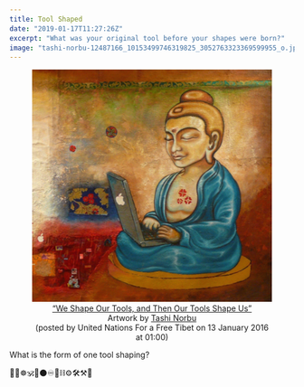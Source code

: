 ```yaml
---
title: Tool Shaped
date: "2019-01-17T11:27:26Z"
excerpt: "What was your original tool before your shapes were born?"
image: "tashi-norbu-12487166_10153499746319825_3052763323369599955_o.jpg"
---
```


<div style="max-width: 768px; margin: 0 auto"><figure style="text-align: center">
<a href="https://www.facebook.com/UNFFT/photos/a.333916994824/10153499746319825/?type=3&theater"><img src="tashi-norbu-12487166_10153499746319825_3052763323369599955_o.jpg"
alt="Buddha meditating with Macbook" /></a><br />
<figcaption>
<a href="https://www.facebook.com/UNFFT/photos/a.333916994824/10153499746319825/?type=3&theater">“We Shape Our Tools, and Then Our Tools Shape Us”</a><br />Artwork by <a href="https://www.facebook.com/ltashinorbu">Tashi Norbu</a><br />(posted by
United Nations For a Free Tibet on 13 January 2016 at 01:00)</small>
</figcaption>
</figure></div>

What is the form of one tool shaping?

🧿💠☸️🕉💜⚫️♾🔗⛓⚙️🛠⚒📐
